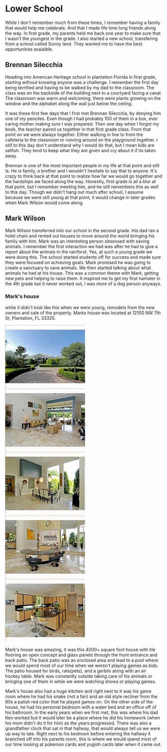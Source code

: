 # Lower School
While I don't remember much from these times, I remember having a family that would help me celebrate. And that I made life time long friends along the way. In first grade, my parents held me back one year to make sure that I wasn't the youngest in the grade. I also started a new school, transfering from a school called Sunny land. They wanted me to have the best opportunities avaialble. 

## Brennan Silecchia
Heading into American Heritage school in plantation Florida in first grade, starting without knowing anyone was a challenge. I remember the first day being terrified and having to be walked by my dad to the classroom. The class was on the backside of the building next to a courtyard facing a canal. The classroom was warm and welcoming, there were plants growing on the window and the alphabet along the wall just below the ceiling. 

It was these first few days that I first met Brennan Silecchia, by denying him one of my penciles. Even though I had probably 100 of them in a box, ever caring mother making sure I was prepared. Then one day when I forgot my book, the teacher paired us together in that first grade class. From that point on we were always together. Either walking in line to from the cafeteria to the classroom or running around on the playground together. I still to this day don't understand why I would do that, but I mean kids are selfish. They tend to keep what they are given and cry about it if its taken away. 

Brennan is one of the most important people in my life at that point and still is. He is family, a brother and I wouldn't hesitate to say that to anyone. It's crazy to think back at that point to realize how far we would go together and the hardships we faced along the way. Honestly, first grade is all a blur at that point, but I remember meeting him, and he still remembers this as well to this day. Though we didn't hang out much after school, I assume because we were still young at that point, it would change in later grades when Mark Wilson would come along.

## Mark Wilson
Mark Wilson transferred into our school in the second grade. His dad ran a hotel chain and rented out houses to move around the world bringing his family with him. Mark was an interesting person obsessed with saving animals. I remember the first interaction we had was after he had to give a report about the animals in the rainforst. Yes, at such a young grade we were doing this. The school started students off for success and made sure they were focused on achieving goals. Mark promised he was going to create a sanctuary to save animals. We then started talking about what animals he had at his house. This was a common theme with Mark, getting new pets and helping to raise them. It inspired me to get my first hamster in the 4th grade but it never worked out, I was more of a dog person anyways. 
### Mark's house
while it didn't look like this when we were young, remodels from the new owners and sale of the property. Marks house was located at 12100 NW 7th St, Plantation, FL 33325. 

![House](../../../../data/mark_house/1.webp)
![Entrance and living room](../../../../data/mark_house/2.webp)
![dining room next to the entrance](../../../../data/mark_house/3.webp)
![the bar next to the living room](../../../../data/mark_house/4.webp)
![kitchen](../../../../data/mark_house/5.webp)

Mark's house was amazing, it was this 4000+ square foot house with tile flooring an open concept and glass panels through the front entrance and back patio. The back patio was an enclosed area and lead to a pool where we would spend most of our time when we weren't playing games as kids. The patio housed for birds, rats(pets), and a gerbils along with an air hockey table. Mark was constantly outside taking care of his animals or bringing one of them in while we were watching shows or playing games. 

Mark's house also had a huge kitchen and right next to it was his game room where he had his snake (not a fan) and an old style recliner from the 80s a palish red color that he played games on. On the other side of the house, he had his personal bedroom with a water bed and an office off of his bathroom. In the early years when we first met, this was where his dad Ken worked but it would later be a place where he did his homework (when his mom didn't do it for him) as the years progressed. There was also a grandfather clock that sat in that hallway, that would always tell us we were up way to late. Right next to his bedroom before entering the hallway it branched off into his parents room, this is where we would spend most of our time looking at pokemon cards and yugioh cards later when it came out. 